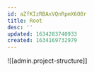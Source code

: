 ```yaml
---
id: aZfKIzRBAxVQnRpmX6O0r
title: Root
desc: ''
updated: 1634283740933
created: 1634169732979
---
```


![[admin.project-structure]]